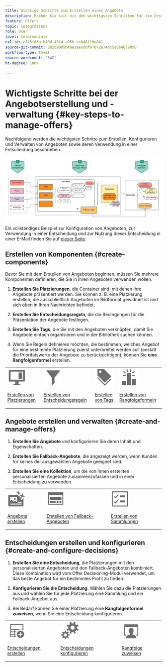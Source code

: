 ```yaml
---
title: Wichtige Schritte zum Erstellen eines Angebots
description: Machen Sie sich mit den wichtigsten Schritten für die Erstellung eines Angebots vertraut
feature: Offers
topic: Integrations
role: User
level: Intermediate
exl-id: e375fd3a-b10d-45f4-a95b-ceb48116e841
source-git-commit: 882b99d9b49e1ae6d0f97872a74dc5a8a4639050
workflow-type: tm+mt
source-wordcount: '342'
ht-degree: 100%

---
```


# Wichtigste Schritte bei der Angebotserstellung und -verwaltung {#key-steps-to-manage-offers}

Nachfolgend werden die wichtigsten Schritte zum Erstellen, Konfigurieren und Verwalten von Angeboten sowie deren Verwendung in einer Entscheidung beschrieben.

![](../assets/offer-create-manage-process.png)

Ein vollständiges Beispiel zur Konfiguration von Angeboten, zur Verwendung in einer Entscheidung und zur Nutzung dieser Entscheidung in einer E-Mail finden Sie auf [dieser Seite](../offers-e2e.md).

## Erstellen von Komponenten {#create-components}

Bevor Sie mit dem Erstellen von Angeboten beginnen, müssen Sie mehrere Komponenten definieren, die Sie in Ihren Angeboten verwenden wollen.

1. **Erstellen Sie Platzierungen**, die Container sind, mit denen Ihre Angebote präsentiert werden. Sie können z. B. eine Platzierung erstellen, die ausschließlich Angeboten im Bildformat gewidmet ist und sich oben in Ihren Nachrichten befindet.

1. **Erstellen Sie Entscheidungsregeln**, die die Bedingungen für die Präsentation der Angebote festlegen.

1. **Erstellen Sie Tags**, die Sie mit den Angeboten verknüpfen, damit Sie Angebote einfach organisieren und in der Bibliothek suchen können.

1. Wenn Sie Regeln definieren möchten, die bestimmen, welches Angebot für eine bestimmte Platzierung zuerst unterbreitet werden soll (anstatt die Prioritätswerte der Angebote zu berücksichtigen), können Sie **eine Rangfolgenformel** erstellen.

<table>
<tr>
<td><img src="../../assets/do-not-localize/icon-placement.svg" width="60px"><p><a href="../offer-library/creating-placements.md">Erstellen von Platzierungen</a></p></td>
<td><img src="../../assets/do-not-localize/icon-rules.svg" width="60px"><p><a href="../offer-library/creating-decision-rules.md">Erstellen von Entscheidungsregeln</a></p></td>
<td><img src="../../assets/do-not-localize/icon-tags.svg" width="60px"><p><a href="../offer-library/creating-tags.md">Erstellen von Tags</a></p></td>
<td><img src="../../assets/do-not-localize/icon-ranking.svg" width="60px"><p><a href="../offer-library/create-ranking-formulas.md">Erstellen von Rangfolgeformeln</a></p></td>
</table>

## Angebote erstellen und verwalten {#create-and-manage-offers}

1. **Erstellen Sie Angebote** und konfigurieren Sie deren Inhalt und Eigenschaften.

1. **Erstellen Sie Fallback-Angebote**, die angezeigt werden, wenn Kunden für keines der ausgewählten Angebote geeignet sind.

1. **Erstellen Sie eine Kollektion**, um die von Ihnen erstellten personalisierten Angebote zusammenzufassen und in einer Entscheidung zu verwenden.

<table>
<tr>
<td><img src="../../assets/do-not-localize/icon-offer.svg" width="60px"><p><a href="../offer-library/creating-personalized-offers.md">Angebote erstellen</a></p></td>
<td><img src="../../assets/do-not-localize/icon-fallback.svg" width="60px"><p><a href="../offer-library/creating-fallback-offers.md">Erstellen von Fallback-Angeboten</a></p></td>
<td><img src="../../assets/do-not-localize/icon-collection.svg" width="60px"><p><a href="../offer-library/creating-collections.md">Erstellen von Sammlungen</a></p></td></tr>
</table>

## Entscheidungen erstellen und konfigurieren {#create-and-configure-decisions}

1. **Erstellen Sie eine Entscheidung**, die Platzierungen mit den personalisierten Angeboten und den Fallback-Angeboten kombiniert. Diese Kombination wird vom Offer Decisioning-Modul verwendet, um das beste Angebot für ein bestimmtes Profil zu finden.

1. **Konfigurieren Sie die Entscheidung**. Wählen Sie dazu die Platzierungen aus und wählen Sie für jede Platzierung eine Sammlung und ein Fallback-Angebot aus.

1. Bei Bedarf können Sie einer Platzierung eine **Rangfolgenformel zuweisen**, wenn Sie eine Entscheidung konfigurieren.

<table>
<tr>
<td><img src="../../assets/do-not-localize/icon-decision.svg" width="60px"><p><a href="../offer-activities/create-offer-activities.md">Entscheidungen erstellen</a></p></td>
<td><img src="../../assets/do-not-localize/icon-configure-decision.svg" width="60px"><p><a href="../offer-activities/create-offer-activities.md#add-offers">Entscheidungen konfigurieren</a></p></td>
<td><img src="../../assets/do-not-localize/icon-assign-ranking.svg" width="60px"><p><a href="../offer-activities/configure-offer-selection.md#assign-ranking-formula">Rangfolge zuweisen</a></p></td>
</tr>
</table>
